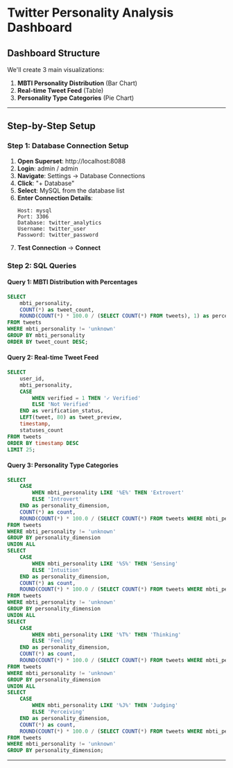 # Twitter Personality Analysis Dashboard 

## Dashboard Structure
We'll create 3 main visualizations:
1. **MBTI Personality Distribution** (Bar Chart)
2. **Real-time Tweet Feed** (Table)
3. **Personality Type Categories** (Pie Chart)



---

## Step-by-Step Setup

### Step 1: Database Connection Setup

1. **Open Superset**: http://localhost:8088
2. **Login**: admin / admin
3. **Navigate**: Settings → Database Connections
4. **Click**: "+ Database"
5. **Select**: MySQL from the database list
6. **Enter Connection Details**:
   ```
   Host: mysql
   Port: 3306
   Database: twitter_analytics
   Username: twitter_user
   Password: twitter_password
   ```
7. **Test Connection** → **Connect**

### Step 2: SQL Queries


#### Query 1: MBTI Distribution with Percentages
```sql
SELECT 
    mbti_personality,
    COUNT(*) as tweet_count,
    ROUND(COUNT(*) * 100.0 / (SELECT COUNT(*) FROM tweets), 1) as percentage
FROM tweets 
WHERE mbti_personality != 'unknown'
GROUP BY mbti_personality 
ORDER BY tweet_count DESC;
```

#### Query 2: Real-time Tweet Feed
```sql
SELECT 
    user_id,
    mbti_personality,
    CASE 
        WHEN verified = 1 THEN '✓ Verified'
        ELSE 'Not Verified'
    END as verification_status,
    LEFT(tweet, 80) as tweet_preview,
    timestamp,
    statuses_count
FROM tweets 
ORDER BY timestamp DESC 
LIMIT 25;
```

#### Query 3: Personality Type Categories
```sql
SELECT 
    CASE 
        WHEN mbti_personality LIKE '%E%' THEN 'Extrovert'
        ELSE 'Introvert'
    END as personality_dimension,
    COUNT(*) as count,
    ROUND(COUNT(*) * 100.0 / (SELECT COUNT(*) FROM tweets WHERE mbti_personality != 'unknown'), 1) as percentage
FROM tweets 
WHERE mbti_personality != 'unknown'
GROUP BY personality_dimension
UNION ALL
SELECT 
    CASE 
        WHEN mbti_personality LIKE '%S%' THEN 'Sensing'
        ELSE 'Intuition'
    END as personality_dimension,
    COUNT(*) as count,
    ROUND(COUNT(*) * 100.0 / (SELECT COUNT(*) FROM tweets WHERE mbti_personality != 'unknown'), 1) as percentage
FROM tweets 
WHERE mbti_personality != 'unknown'
GROUP BY personality_dimension
UNION ALL
SELECT 
    CASE 
        WHEN mbti_personality LIKE '%T%' THEN 'Thinking'
        ELSE 'Feeling'
    END as personality_dimension,
    COUNT(*) as count,
    ROUND(COUNT(*) * 100.0 / (SELECT COUNT(*) FROM tweets WHERE mbti_personality != 'unknown'), 1) as percentage
FROM tweets 
WHERE mbti_personality != 'unknown'
GROUP BY personality_dimension
UNION ALL
SELECT 
    CASE 
        WHEN mbti_personality LIKE '%J%' THEN 'Judging'
        ELSE 'Perceiving'
    END as personality_dimension,
    COUNT(*) as count,
    ROUND(COUNT(*) * 100.0 / (SELECT COUNT(*) FROM tweets WHERE mbti_personality != 'unknown'), 1) as percentage
FROM tweets 
WHERE mbti_personality != 'unknown'
GROUP BY personality_dimension;
```

---
